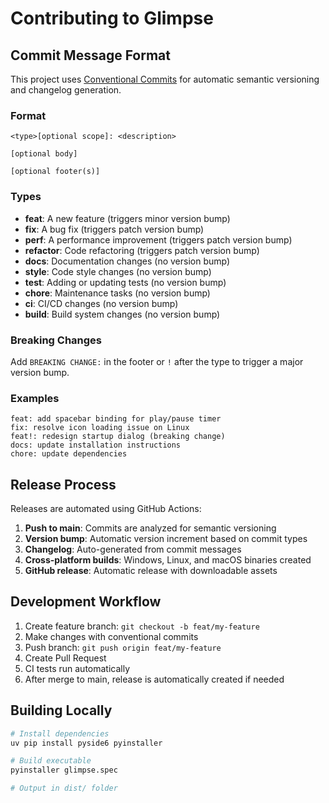 # Contributing to Glimpse

## Commit Message Format

This project uses [Conventional Commits](https://www.conventionalcommits.org/) for automatic semantic versioning and changelog generation.

### Format
```
<type>[optional scope]: <description>

[optional body]

[optional footer(s)]
```

### Types
- **feat**: A new feature (triggers minor version bump)
- **fix**: A bug fix (triggers patch version bump)
- **perf**: A performance improvement (triggers patch version bump)
- **refactor**: Code refactoring (triggers patch version bump)
- **docs**: Documentation changes (no version bump)
- **style**: Code style changes (no version bump)
- **test**: Adding or updating tests (no version bump)
- **chore**: Maintenance tasks (no version bump)
- **ci**: CI/CD changes (no version bump)
- **build**: Build system changes (no version bump)

### Breaking Changes
Add `BREAKING CHANGE:` in the footer or `!` after the type to trigger a major version bump.

### Examples
```
feat: add spacebar binding for play/pause timer
fix: resolve icon loading issue on Linux
feat!: redesign startup dialog (breaking change)
docs: update installation instructions
chore: update dependencies
```

## Release Process

Releases are automated using GitHub Actions:

1. **Push to main**: Commits are analyzed for semantic versioning
2. **Version bump**: Automatic version increment based on commit types
3. **Changelog**: Auto-generated from commit messages
4. **Cross-platform builds**: Windows, Linux, and macOS binaries created
5. **GitHub release**: Automatic release with downloadable assets

## Development Workflow

1. Create feature branch: `git checkout -b feat/my-feature`
2. Make changes with conventional commits
3. Push branch: `git push origin feat/my-feature`
4. Create Pull Request
5. CI tests run automatically
6. After merge to main, release is automatically created if needed

## Building Locally

```bash
# Install dependencies
uv pip install pyside6 pyinstaller

# Build executable
pyinstaller glimpse.spec

# Output in dist/ folder
```